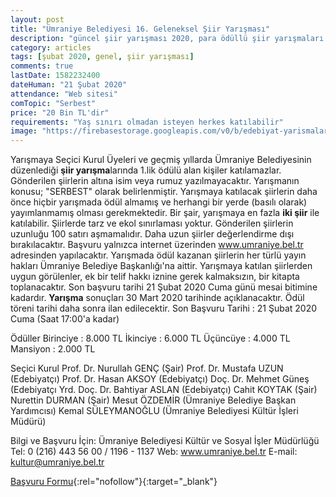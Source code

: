 ```yaml
---
layout: post
title: "Ümraniye Belediyesi 16. Geleneksel Şiir Yarışması"
description: "güncel şiir yarışması 2020, para ödüllü şiir yarışmaları 2020"
category: articles
tags: [şubat 2020, genel, şiir yarışması]
comments: true
lastDate: 1582232400
dateHuman: "21 Şubat 2020"
attendance: "Web sitesi"
comTopic: "Serbest"
price: "20 Bin TL'dir"
requirements: "Yaş sınırı olmadan isteyen herkes katılabilir"
image: "https://firebasestorage.googleapis.com/v0/b/edebiyat-yarismalari.appspot.com/o/16-umraniye-siir-yarismasi.jpg?alt=media&token=e1304606-cb1d-46a8-a891-2a9ca10dae47"
---
```


Yarışmaya Seçici Kurul Üyeleri ve geçmiş yıllarda Ümraniye Belediyesinin düzenlediği **şiir yarışma**larında 1.lik ödülü alan kişiler katılamazlar.
Gönderilen şiirlerin altına isim veya rumuz yazılmayacaktır.
Yarışmanın konusu; "SERBEST" olarak belirlenmiştir.
Yarışmaya katılacak şiirlerin daha önce hiçbir yarışmada ödül almamış ve herhangi bir yerde (basılı olarak) yayımlanmamış olması gerekmektedir.
Bir şair, yarışmaya en fazla **iki şiir** ile katılabilir.
Şiirlerde tarz ve ekol sınırlaması yoktur.
Gönderilen şiirlerin uzunluğu 100 satırı aşmamalıdır. Daha uzun şiirler değerlendirme dışı bırakılacaktır.
Başvuru yalnızca internet üzerinden www.umraniye.bel.tr adresinden yapılacaktır.
Yarışmada ödül kazanan şiirlerin her türlü yayın hakları Ümraniye Belediye Başkanlığı'na aittir.
Yarışmaya katılan şiirlerden uygun görülenler, ek bir telif hakkı iznine gerek kalmaksızın, bir kitapta toplanacaktır.
Son başvuru tarihi 21 Şubat 2020 Cuma günü mesai bitimine kadardır.
**Yarışma** sonuçları 30 Mart 2020 tarihinde açıklanacaktır.
Ödül töreni tarihi daha sonra ilan edilecektir.
Son Başvuru Tarihi :  21 Şubat 2020 Cuma (Saat 17:00'a kadar)

Ödüller
Birinciye : 8.000 TL
İkinciye  : 6.000 TL
Üçüncüye  : 4.000 TL
Mansiyon  : 2.000 TL

Seçici Kurul
Prof. Dr. Nurullah GENÇ (Şair)
Prof. Dr. Mustafa UZUN (Edebiyatçı)
Prof. Dr. Hasan AKSOY (Edebiyatçı)
Doç. Dr. Mehmet Güneş (Edebiyatçı
Yrd. Doç. Dr. Bahtiyar ASLAN (Edebiyatçı)
Cahit KOYTAK (Şair)
Nurettin DURMAN (Şair)
Mesut ÖZDEMİR (Ümraniye Belediye Başkan Yardımcısı)
Kemal SÜLEYMANOĞLU (Ümraniye Belediyesi Kültür İşleri Müdürü)

Bilgi ve Başvuru İçin: Ümraniye Belediyesi Kültür ve Sosyal İşler Müdürlüğü
Tel: 0 (216) 443 56 00 / 1196 - 1137
Web: www.umraniye.bel.tr
E-mail: kultur@umraniye.bel.tr

[Başvuru Formu](http://yarisma.umraniye.bel.tr/yarisma-katil-1.html?utm_source=edebiyatyarismalari.com&utm_medium=affiliate&utm_campaign=cpc){:rel="nofollow"}{:target="_blank"}